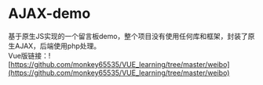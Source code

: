 # AJAX-demo  
基于原生JS实现的一个留言板demo，整个项目没有使用任何库和框架，封装了原生AJAX，后端使用php处理。  
Vue版链接：![https://github.com/monkey65535/VUE_learning/tree/master/weibo](https://github.com/monkey65535/VUE_learning/tree/master/weibo)
